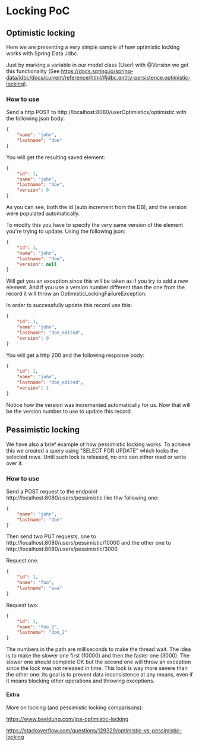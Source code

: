 # Locking PoC

## Optimistic locking

Here we are presenting a very simple sample of how optimistic locking works with Spring Data Jdbc.

Just by marking a variable in our model class (User) with @Version we get this functionality (See https://docs.spring.io/spring-data/jdbc/docs/current/reference/html/#jdbc.entity-persistence.optimistic-locking).

### How to use

Send a http POST to http://localhost:8080/userOptimistics/optimistic with the following json body:

```json
{
    "name": "john",
    "lastname": "doe"
}
```
You will get the resulting saved element: 

```json
{
    "id": 1,
    "name": "john",
    "lastname": "doe",
    "version": 0
}
```
As you can see, both the id (auto increment from the DB), and the version were populated automatically.

To modify this you have to specify the very same version of the element you're trying to update. Using the following json:

```json
{
    "id": 1,
    "name": "john",
    "lastname": "doe",
    "version": null
}
```
Will get you an exception since this will be taken as if you try to add a new element. And if you use a version number 
different than the one from the record it will throw an OptimisticLockingFailureException.

In order to successfully update this record use this:

```json
{
    "id": 1,
    "name": "john",
    "lastname": "doe_edited",
    "version": 0
}
```

You will get a http 200 and the following response body: 

```json
{
    "id": 1,
    "name": "john",
    "lastname": "doe_edited",
    "version": 1
}
```

Notice how the version was incremented automatically for us. Now that will be the version number to use to update
this record.

## Pessimistic locking

We have also a brief example of how pessimistic locking works. To achieve this we created a query using
"SELECT FOR UPDATE" which locks the selected rows. Until such lock is released, no one can either read or write over it.

### How to use

Send a POST request to the endpoint http://localhost:8080/users/pessimistic like thw following one:

```json
{
    "name": "john",
    "lastname": "doe"
}
```

Then send two PUT requests, one to http://localhost:8080/users/pessimistic/10000 and the other
one to http://localhost:8080/users/pessimistic/3000

Request one: 
```json
{
    "id": 1,
    "name": "foo",
    "lastname": "aaa"
}
```
Request two:

```json
{
    "id": 1,
    "name": "foo_2",
    "lastname": "doo_2"
}
```

The numbers in the path are milliseconds to make the thread wait. The idea is to make the slower one first (10000) and
then the faster one (3000). The slower one should complete OK but the second one will throw an exception since the lock
was not released in time. This lock is way more severe than the other one: its goal is to prevent data inconsistence at
any means, even if it means blocking other operations and throwing exceptions.

#### Extra

More on locking (and pessimistic locking comparisons):

https://www.baeldung.com/jpa-optimistic-locking

https://stackoverflow.com/questions/129329/optimistic-vs-pessimistic-locking